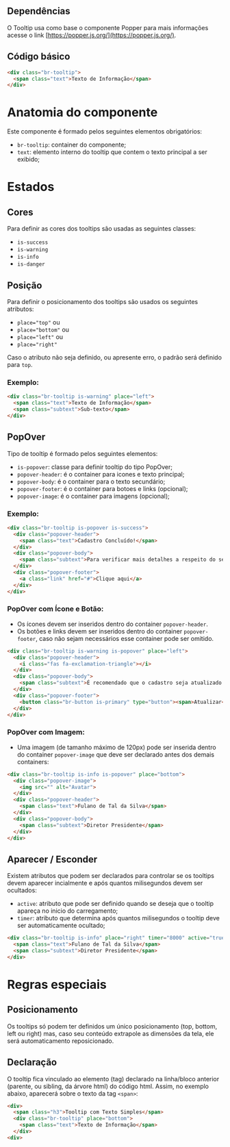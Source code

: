  ## Dependências

O Tooltip usa como base o componente Popper para mais informações acesse o link [https://popper.js.org/](https://popper.js.org/).

## Código básico

```html
<div class="br-tooltip">
  <span class="text">Texto de Informação</span>
</div>
```

# Anatomia do componente

Este componente é formado pelos seguintes elementos obrigatórios:

- `br-tooltip`: container do componente;
- `text`: elemento interno do tooltip que contem o texto principal a ser exibido;


# Estados

## Cores

Para definir as cores dos tooltips são usadas as seguintes classes:

- `is-success`
- `is-warning`
- `is-info`
- `is-danger`

## Posição

Para definir o posicionamento dos tooltips são usados os seguintes atributos:

- `place="top"` ou 
- `place="bottom"` ou
- `place="left"` ou 
- `place="right"`

Caso o atributo não seja definido, ou apresente erro, o padrão será definido para `top`.

### Exemplo:

```html
<div class="br-tooltip is-warning" place="left">
  <span class="text">Texto de Informação</span>
  <span class="subtext">Sub-texto</span>
</div>
```

## PopOver 

Tipo de tooltip é formado pelos seguintes elementos:

- `is-popover`: classe para definir tooltip do tipo PopOver;
- `popover-header`: é o container para icones e texto principal;
- `popover-body`:  é o container para o texto secundário;
- `popover-footer`: é o container para botoes e links (opcional);
- `popover-image`: é o container para imagens (opcional);

### Exemplo:

```html
<div class="br-tooltip is-popover is-success">
  <div class="popover-header">
    <span class="text">Cadastro Concluído!</span>
  </div>
  <div class="popover-body">
    <span class="subtext">Para verificar mais detalhes a respeito do seu acesso, clique no link abaixo.</span>
  </div>
  <div class="popover-footer">
    <a class="link" href="#">Clique aqui</a>
  </div>
</div>
```

### PopOver com Ícone e Botão:

- Os ícones devem ser inseridos dentro do container `popover-header`. 
- Os botões e links devem ser inseridos dentro do container `popover-footer`, caso não sejam necessários esse container pode ser omitido. 

```html
<div class="br-tooltip is-warning is-popover" place="left">
  <div class="popover-header">
    <i class="fas fa-exclamation-triangle"></i>
  </div>
  <div class="popover-body">
    <span class="subtext">É recomendado que o cadastro seja atualizado antes de prosseguir.</span>
  </div>
  <div class="popover-footer">
    <button class="br-button is-primary" type="button"><span>Atualizar</span></button>
  </div>
</div>
```


### PopOver com Imagem:

- Uma imagem (de tamanho máximo de 120px) pode ser inserida dentro do container `popover-image` que deve ser declarado antes dos demais containers:

```html
<div class="br-tooltip is-info is-popover" place="bottom">
  <div class="popover-image">
    <img src="" alt="Avatar">
  </div>
  <div class="popover-header">
    <span class="text">Fulano de Tal da Silva</span>
  </div>
  <div class="popover-body">
    <span class="subtext">Diretor Presidente</span>
  </div>
</div>

```

## Aparecer / Esconder  

Existem atributos que podem ser declarados para controlar se os tooltips devem aparecer incialmente e após quantos milisegundos devem ser ocultados:

- `active`: atributo que pode ser definido quando se deseja que o tooltip apareça no inicio do carregamento;
- `timer`: atributo que determina após quantos milisegundos o tooltip deve ser automaticamente ocultado;

```html
<div class="br-tooltip is-info" place="right" timer="8000" active="true">
  <span class="text">Fulano de Tal da Silva</span>
  <span class="subtext">Diretor Presidente</span>
</div>

```

# Regras especiais

## Posicionamento
Os tooltips só podem ter definidos um único posicionamento (top, bottom, left ou right) mas, caso seu conteúdo extrapole as dimensões da tela, ele será automaticamento reposicionado.

## Declaração
O tooltip fica vinculado ao elemento (tag) declarado na linha/bloco anterior (parente, ou sibling, da árvore html) do código html. Assim, no exemplo abaixo, aparecerá sobre o texto da tag `<span>`:

```html
<div>
  <span class="h3">Tooltip com Texto Simples</span>
  <div class="br-tooltip" place="bottom">
    <span class="text">Texto de Informação</span>
  </div>
<div>
``` 
